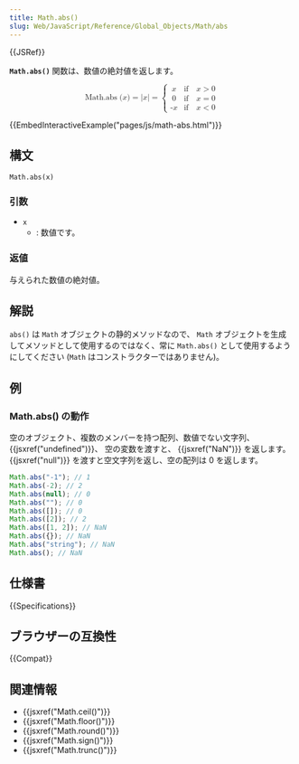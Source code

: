 ```yaml
---
title: Math.abs()
slug: Web/JavaScript/Reference/Global_Objects/Math/abs
---
```


{{JSRef}}

**`Math.abs()`** 関数は、数値の絶対値を返します。

<math display="block"><semantics><mrow><mstyle mathvariant="monospace"><mrow><mo lspace="0em" rspace="thinmathspace">Math.abs</mo><mo stretchy="false">(</mo><mi>x</mi><mo stretchy="false">)</mo></mrow></mstyle><mo>=</mo><mrow><mo stretchy="false">|</mo><mi>x</mi><mo stretchy="false">|</mo></mrow><mo>=</mo><mrow><mo>{</mo><mtable columnalign="left left"><mtr><mtd><mi>x</mi></mtd><mtd><mtext>if</mtext><mspace width="1em"></mspace><mi>x</mi><mo>></mo><mn>0</mn></mtd></mtr><mtr><mtd><mi>0</mi></mtd><mtd><mtext>if</mtext><mspace width="1em"></mspace><mi>x</mi><mo>=</mo><mn>0</mn></mtd></mtr><mtr><mtd><mo>-</mo><mi>x</mi></mtd><mtd><mtext>if</mtext><mspace width="1em"></mspace><mi>x</mi><mo>&#x3C;</mo><mn>0</mn></mtd></mtr></mtable></mrow></mrow><annotation encoding="TeX">{\mathtt{\operatorname{Math.abs}(z)}} = {|z|} = \begin{cases} x &#x26; \text{if} \quad x \geq 0 \\ x &#x26; \text{if} \quad x &#x3C; 0 \end{cases}</annotation></semantics></math>

{{EmbedInteractiveExample("pages/js/math-abs.html")}}

## 構文

```
Math.abs(x)
```

### 引数

- `x`
  - : 数値です。

### 返値

与えられた数値の絶対値。

## 解説

`abs()` は `Math` オブジェクトの静的メソッドなので、 `Math` オブジェクトを生成してメソッドとして使用するのではなく、常に `Math.abs()` として使用するようにしてください (`Math` はコンストラクターではありません)。

## 例

### Math.abs() の動作

空のオブジェクト、複数のメンバーを持つ配列、数値でない文字列、 {{jsxref("undefined")}}、 空の変数を渡すと、 {{jsxref("NaN")}} を返します。 {{jsxref("null")}} を渡すと空文字列を返し、空の配列は 0 を返します。

```js
Math.abs("-1"); // 1
Math.abs(-2); // 2
Math.abs(null); // 0
Math.abs(""); // 0
Math.abs([]); // 0
Math.abs([2]); // 2
Math.abs([1, 2]); // NaN
Math.abs({}); // NaN
Math.abs("string"); // NaN
Math.abs(); // NaN
```

## 仕様書

{{Specifications}}

## ブラウザーの互換性

{{Compat}}

## 関連情報

- {{jsxref("Math.ceil()")}}
- {{jsxref("Math.floor()")}}
- {{jsxref("Math.round()")}}
- {{jsxref("Math.sign()")}}
- {{jsxref("Math.trunc()")}}
